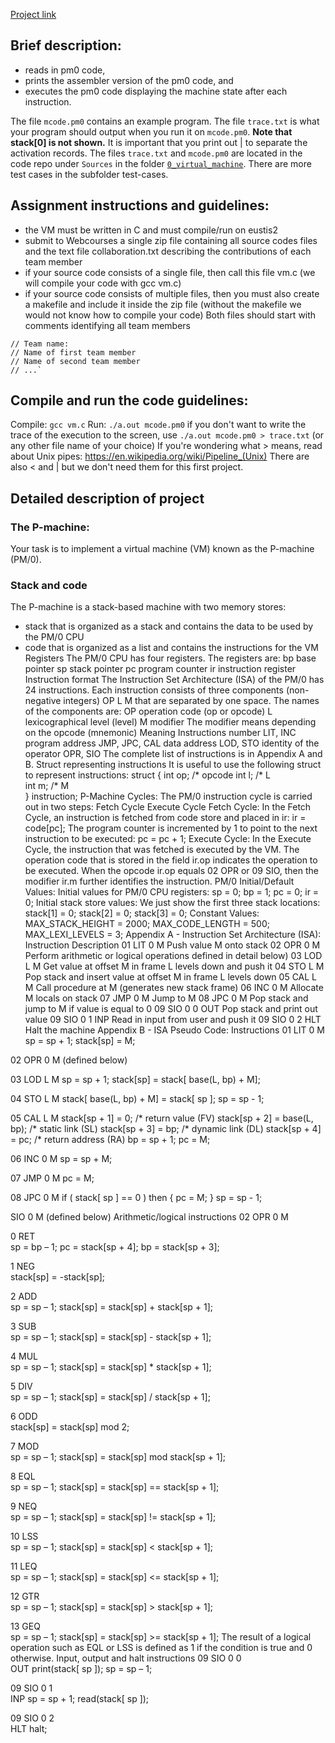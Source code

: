 [Project link](https://bitbucket.org/schneider128k/2016_fall_2016_cop3402/wiki/Project_0_PM0_Virtual_Machine)

## Brief description:
* reads in pm0 code,
* prints the assembler version of the pm0 code, and
* executes the pm0 code displaying the machine state after each instruction.

The file `mcode.pm0` contains an example program.
The file `trace.txt` is what your program should output when you run it on `mcode.pm0`.
**Note that stack[0] is not shown.** It is important that you print out | to separate the activation records.
The files `trace.txt` and `mcode.pm0` are located in the code repo under `Sources` in the folder [`0_virtual_machine`](https://bitbucket.org/schneider128k/2016_fall_2016_cop3402/src/867f7bb8fd3e268abc479dfeedd5b018615aafb1/0_virtual_machine/a_project_supporting_files/?at=master). There are more test cases in the subfolder test-cases.
## Assignment instructions and guidelines:
* the VM must be written in C and must compile/run on eustis2
* submit to Webcourses a single zip file containing all source codes files and the text file collaboration.txt describing the contributions of each team member
* if your source code consists of a single file, then call this file vm.c (we will compile your code with gcc vm.c)
* if your source code consists of multiple files, then you must also create a makefile and include it inside the zip file (without the makefile we would not know how to compile your code)
Both files should start with comments identifying all team members
```
// Team name:
// Name of first team member
// Name of second team member 
// ...`
```
## Compile and run the code guidelines:
Compile:
`gcc vm.c`
Run:
`./a.out mcode.pm0`
if you don't want to write the trace of the execution to the screen, use
`./a.out mcode.pm0 > trace.txt`
(or any other file name of your choice)
If you're wondering what > means, read about Unix pipes: https://en.wikipedia.org/wiki/Pipeline_(Unix) There are also < and | but we don't need them for this first project.
## Detailed description of project
### The P-machine:
Your task is to implement a virtual machine (VM) known as the P-machine (PM/0).
### Stack and code
The P-machine is a stack-based machine with two memory stores:
* stack that is organized as a stack and contains the data to be used by the PM/0 CPU
* code that is organized as a list and contains the instructions for the VM
Registers
The PM/0 CPU has four registers. The registers are:
bp base pointer
sp stack pointer
pc program counter
ir instruction register
Instruction format
The Instruction Set Architecture (ISA) of the PM/0 has 24 instructions. Each instruction consists of three components (non-negative integers) OP L M
that are separated by one space. The names of the components are:
OP operation code (op or opcode)
L lexicographical level (level)
M modifier
The modifier means depending on the opcode (mnemonic)
Meaning Instructions
number  LIT, INC
program address JMP, JPC, CAL
data address    LOD, STO
identity of the operator    OPR, SIO
The complete list of instructions is in Appendix A and B.
Struct representing instructions
It is useful to use the following struct to represent instructions:
struct {
int op;   /* opcode 
int  l;   /* L            
int  m;   /* M         
} instruction;
P-Machine Cycles:
The PM/0 instruction cycle is carried out in two steps:
Fetch Cycle
Execute Cycle
Fetch Cycle:
In the Fetch Cycle, an instruction is fetched from code store and placed in ir:
ir = code[pc];
The program counter is incremented by 1 to point to the next instruction to be executed:
pc = pc + 1;
Execute Cycle:
In the Execute Cycle, the instruction that was fetched is executed by the VM. The operation code that is stored in the field ir.op indicates the operation to be executed.
When the opcode ir.op equals 02 OPR or 09 SIO, then the modifier ir.m further identifies the instruction.
PM/0 Initial/Default Values:
Initial values for PM/0 CPU registers:
sp = 0;
bp = 1;
pc = 0;
ir = 0;
Initial stack store values: We just show the first three stack locations:
stack[1] = 0;
stack[2] = 0;
stack[3] = 0;
Constant Values:
MAX_STACK_HEIGHT = 2000;
MAX_CODE_LENGTH = 500;
MAX_LEXI_LEVELS = 3;
Appendix A - Instruction Set Architecture (ISA):
Instruction Description
01 LIT 0 M  Push value M onto stack
02 OPR 0 M  Perform arithmetic or logical operations defined in detail below)
03 LOD L M  Get value at offset M in frame L levels down and push it
04 STO L M  Pop stack and insert value at offset M in frame L levels down
05 CAL L M  Call procedure at M (generates new stack frame)
06 INC 0 M  Allocate M locals on stack
07 JMP 0 M  Jump to M
08 JPC 0 M  Pop stack and jump to M if value is equal to 0
09 SIO 0 0  OUT Pop stack and print out value
09 SIO 0 1  INP Read in input from user and push it
09 SIO 0 2  HLT Halt the machine
Appendix B - ISA Pseudo Code:
Instructions
01  LIT  0  M
sp = sp + 1;
stack[sp] = M;

02 OPR 0 M (defined below)

03  LOD  L  M
sp = sp + 1;
stack[sp] = stack[ base(L, bp) + M];

04  STO  L  M
stack[ base(L, bp) + M] = stack[ sp ];
sp = sp - 1;

05  CAL  L  M
stack[sp + 1] = 0;           /* return value (FV)
stack[sp + 2] = base(L, bp); /* static link (SL)
stack[sp + 3] = bp;          /* dynamic link (DL)
stack[sp + 4] = pc;          /* return address (RA)
bp = sp + 1;
pc = M;

06  INC  0  M
sp = sp + M;

07  JMP  0  M
pc = M;

08  JPC  0  M
if ( stack[ sp ] == 0 ) then { pc = M; }
sp = sp - 1;

SIO 0 M (defined below)
Arithmetic/logical instructions
02  OPR  0  M


0 RET  
sp = bp – 1; 
pc = stack[sp + 4]; 
bp = stack[sp + 3];

1 NEG  
stack[sp] = -stack[sp];

2 ADD  
sp = sp – 1; 
stack[sp] = stack[sp] + stack[sp + 1];

3 SUB  
sp = sp – 1; 
stack[sp] = stack[sp] - stack[sp + 1];

4 MUL  
sp = sp – 1; 
stack[sp] = stack[sp] * stack[sp + 1];

5 DIV  
sp = sp – 1; 
stack[sp] = stack[sp] / stack[sp + 1];

6 ODD  
stack[sp] = stack[sp] mod 2;

7 MOD  
sp = sp – 1; 
stack[sp] = stack[sp] mod stack[sp + 1];

8 EQL  
sp = sp – 1; 
stack[sp] = stack[sp] == stack[sp + 1];

9 NEQ  
sp = sp – 1; 
stack[sp] = stack[sp] != stack[sp + 1];

10 LSS  
sp = sp – 1; 
stack[sp] = stack[sp] <  stack[sp + 1];

11 LEQ  
sp = sp – 1; 
stack[sp] = stack[sp] <= stack[sp + 1];

12 GTR  
sp = sp – 1; 
stack[sp] = stack[sp] >  stack[sp + 1];

13 GEQ  
sp = sp – 1; 
stack[sp] = stack[sp] >= stack[sp + 1];
The result of a logical operation such as EQL or LSS is defined as 1 if the condition is true and 0 otherwise.
Input, output and halt instructions
09  SIO  0  0           
OUT
print(stack[ sp ]);
sp = sp – 1;

09  SIO  0  1           
INP
sp = sp + 1;
read(stack[ sp ]);

09  SIO  0  2           
HLT
halt;
